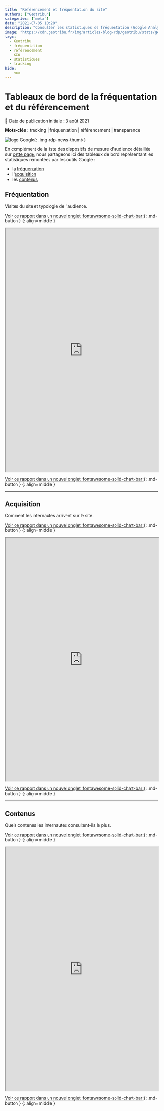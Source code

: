 ```yaml
---
title: "Référencement et fréquentation du site"
authors: ["Geotribu"]
categories: ["meta"]
date: "2021-07-05 10:20"
description: "Consulter les statistiques de fréquentation (Google Analytics) et de référencement (Google Search) de Geotribu."
image: "https://cdn.geotribu.fr/img/articles-blog-rdp/geotribu/stats/geotribu_dashboard_google_data_studio_audience.png"
tags:
  - Geotribu
  - fréquentation
  - référencement
  - SEO
  - statistiques
  - tracking
hide:
  - toc
---
```


# Tableaux de bord de la fréquentation et du référencement

:calendar: Date de publication initiale : 3 août 2021

**Mots-clés :** tracking | fréquentation | référencement | transparence

![logo Google](https://cdn.geotribu.fr/img/logos-icones/entreprises_association/google/google.webp "logo Google"){: .img-rdp-news-thumb }

En complément de la liste des dispositifs de mesure d'audience détaillée sur [cette page](/team/confidentialite/), nous partageons ici des tableaux de bord représentant les statistiques remontées par les outils Google :

- la [fréquentation](#frequentation)
- l'[acquisition](#acquisition)
- les [contenus](#contenus)

## Fréquentation

Visites du site et typologie de l'audience.

[Voir ce rapport dans un nouvel onglet :fontawesome-solid-chart-bar:](https://datastudio.google.com/s/vJelbgNjfJs){: .md-button }
{: align=middle }

<iframe width="100%" height="800" src="https://datastudio.google.com/embed/reporting/05f16e84-9ddc-47d6-908f-f664f5cd6b46/page/5M1KC" frameborder="1" style="border:0.5" allowfullscreen></iframe>

[Voir ce rapport dans un nouvel onglet :fontawesome-solid-chart-bar:](https://datastudio.google.com/s/vJelbgNjfJs){: .md-button }
{: align=middle }

----

## Acquisition

Comment les internautes arrivent sur le site.

[Voir ce rapport dans un nouvel onglet :fontawesome-solid-chart-bar:](https://datastudio.google.com/s/q5oDQxfCmvI){: .md-button }
{: align=middle }

<iframe width="100%" height="800" src="https://datastudio.google.com/embed/reporting/9d7b4dc7-b83c-416a-88fe-5a364cbf20b5/page/hz6WC" frameborder="1" style="border:0.1" allowfullscreen></iframe>

[Voir ce rapport dans un nouvel onglet :fontawesome-solid-chart-bar:](https://datastudio.google.com/s/q5oDQxfCmvI){: .md-button }
{: align=middle }

----

## Contenus

Quels contenus les internautes consultent-ils le plus.

[Voir ce rapport dans un nouvel onglet :fontawesome-solid-chart-bar:](https://datastudio.google.com/s/ur4CecKVF3o){: .md-button }
{: align=middle }

<iframe width="100%" height="800" src="https://datastudio.google.com/embed/reporting/214d7a66-dc67-47d1-ad57-f744aa3dd979/page/c66WC" frameborder="1" style="border:0.1" allowfullscreen></iframe>

[Voir ce rapport dans un nouvel onglet :fontawesome-solid-chart-bar:](https://datastudio.google.com/s/ur4CecKVF3o){: .md-button }
{: align=middle }
